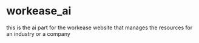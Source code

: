 # workease_ai
this is  the ai part for the workease website that manages the resources for an industry or a company
